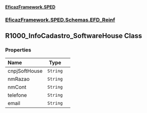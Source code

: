 #### [EficazFramework.SPED](EficazFrameworkSPED.md 'EficazFramework SPED')
### [EficazFramework.SPED.Schemas.EFD_Reinf](EficazFramework.SPED.Schemas.EFD_Reinf.md 'EficazFramework.SPED.Schemas.EFD_Reinf')

## R1000_InfoCadastro_SoftwareHouse Class
### Properties

| Name | Type | |
| :--- | :---: | :--- |
| cnpjSoftHouse | `String` |  |
| nmRazao | `String` |  |
| nmCont | `String` |  |
| telefone | `String` |  |
| email | `String` |  |
